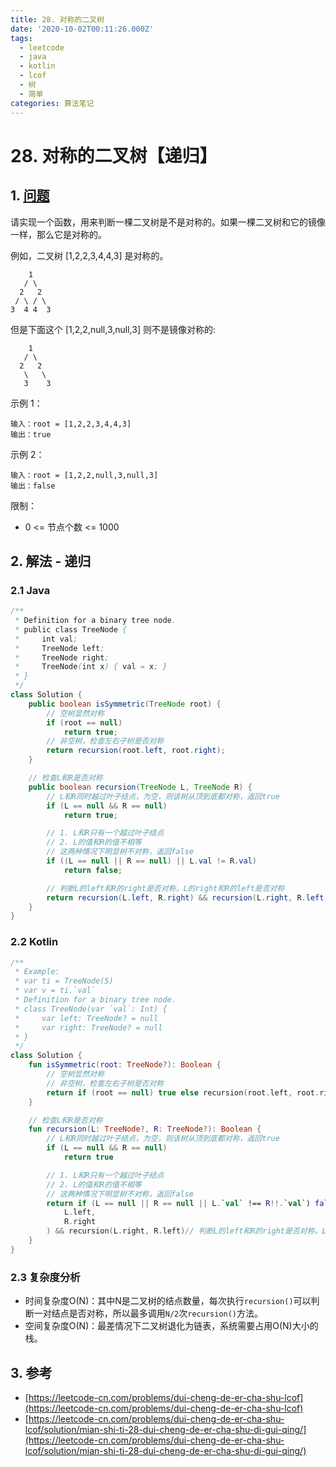 ```yaml
---
title: 28. 对称的二叉树
date: '2020-10-02T00:11:26.000Z'
tags:
  - leetcode
  - java
  - kotlin
  - lcof
  - 树
  - 简单
categories: 算法笔记
---
```


# 28. 对称的二叉树【递归】

## 1. [问题](https://leetcode-cn.com/problems/dui-cheng-de-er-cha-shu-lcof)

请实现一个函数，用来判断一棵二叉树是不是对称的。如果一棵二叉树和它的镜像一样，那么它是对称的。

例如，二叉树 \[1,2,2,3,4,4,3\] 是对称的。

```text
    1
   / \
  2   2
 / \ / \
3  4 4  3
```

但是下面这个 \[1,2,2,null,3,null,3\] 则不是镜像对称的:

```text
    1
   / \
  2   2
   \   \
   3    3
```

示例 1：

```text
输入：root = [1,2,2,3,4,4,3]
输出：true
```

示例 2：

```text
输入：root = [1,2,2,null,3,null,3]
输出：false
```

限制：

* 0 &lt;= 节点个数 &lt;= 1000

## 2. 解法 - 递归

### 2.1 Java

```java
/**
 * Definition for a binary tree node.
 * public class TreeNode {
 *     int val;
 *     TreeNode left;
 *     TreeNode right;
 *     TreeNode(int x) { val = x; }
 * }
 */
class Solution {
    public boolean isSymmetric(TreeNode root) {
        // 空树显然对称
        if (root == null)
            return true;
        // 非空树，检查左右子树是否对称
        return recursion(root.left, root.right);
    }

    // 检查L和R是否对称
    public boolean recursion(TreeNode L, TreeNode R) {
        // L和R同时越过叶子结点，为空，则该树从顶到底都对称，返回true
        if (L == null && R == null)
            return true;

        // 1. L和R只有一个越过叶子结点
        // 2. L的值和R的值不相等
        // 这两种情况下明显树不对称，返回false
        if ((L == null || R == null) || L.val != R.val)
            return false;

        // 判断L的left和R的right是否对称，L的right和R的left是否对称
        return recursion(L.left, R.right) && recursion(L.right, R.left);
    }
}
```

### 2.2 Kotlin

```kotlin
/**
 * Example:
 * var ti = TreeNode(5)
 * var v = ti.`val`
 * Definition for a binary tree node.
 * class TreeNode(var `val`: Int) {
 *     var left: TreeNode? = null
 *     var right: TreeNode? = null
 * }
 */
class Solution {
    fun isSymmetric(root: TreeNode?): Boolean {
        // 空树显然对称
        // 非空树，检查左右子树是否对称
        return if (root == null) true else recursion(root.left, root.right)
    }

    // 检查L和R是否对称
    fun recursion(L: TreeNode?, R: TreeNode?): Boolean {
        // L和R同时越过叶子结点，为空，则该树从顶到底都对称，返回true
        if (L == null && R == null)
            return true

        // 1. L和R只有一个越过叶子结点
        // 2. L的值和R的值不相等
        // 这两种情况下明显树不对称，返回false
        return if (L == null || R == null || L.`val` !== R!!.`val`) false else recursion(
            L.left,
            R.right
        ) && recursion(L.right, R.left)// 判断L的left和R的right是否对称，L的right和R的left是否对称
    }
}
```

### 2.3 复杂度分析

* 时间复杂度O\(N\)：其中N是二叉树的结点数量，每次执行`recursion()`可以判断一对结点是否对称，所以最多调用`N/2`次`recursion()`方法。
* 空间复杂度O\(N\)：最差情况下二叉树退化为链表，系统需要占用O\(N\)大小的栈。

## 3. 参考

* [https://leetcode-cn.com/problems/dui-cheng-de-er-cha-shu-lcof](https://leetcode-cn.com/problems/dui-cheng-de-er-cha-shu-lcof)
* [https://leetcode-cn.com/problems/dui-cheng-de-er-cha-shu-lcof/solution/mian-shi-ti-28-dui-cheng-de-er-cha-shu-di-gui-qing/](https://leetcode-cn.com/problems/dui-cheng-de-er-cha-shu-lcof/solution/mian-shi-ti-28-dui-cheng-de-er-cha-shu-di-gui-qing/)

